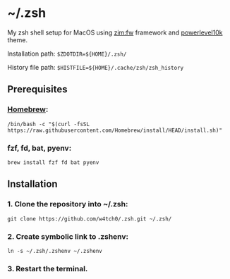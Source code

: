 # ~/.zsh

My zsh shell setup for MacOS using [zim:fw](https://github.com/zimfw/zimfw) framework and [powerlevel10k](https://github.com/romkatv/powerlevel10k) theme.

Installation path: `$ZDOTDIR=${HOME}/.zsh/`

History file path: `$HISTFILE=${HOME}/.cache/zsh/zsh_history`

## Prerequisites

### [Homebrew](https://brew.sh):
`
/bin/bash -c "$(curl -fsSL https://raw.githubusercontent.com/Homebrew/install/HEAD/install.sh)"
`
### fzf, fd, bat, pyenv:
`
brew install fzf fd bat pyenv
`


## Installation

### 1. Clone the repository into ~/.zsh:
`
git clone https://github.com/w4tch0/.zsh.git ~/.zsh/
`

### 2. Create symbolic link to .zshenv:
`
ln -s ~/.zsh/.zshenv ~/.zshenv
`

### 3. Restart the terminal.
